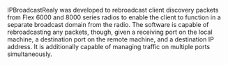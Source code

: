 IPBroadcastRealy was developed to rebroadcast client discovery packets from Flex 6000 and 8000 series radios to enable the client to function in a separate broadcast domain from the radio. The software is capable of rebroadcasting any packets, though, given a receiving port on the local machine, a destination port on the remote machine, and a destination IP address. It is additionally capable of managing traffic on multiple ports simultaneously. 
